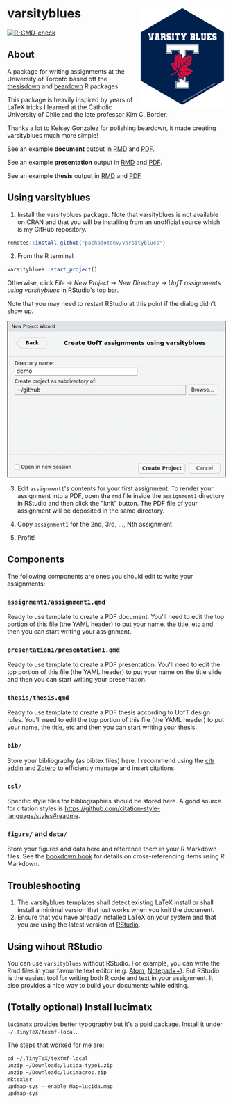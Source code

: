 # varsityblues <img src="https://github.com/pachadotdev/varsityblues/blob/main/images/varsityblues_hex.png" align="right" width=200 />

<!-- badges: start -->
[![R-CMD-check](https://github.com/pachadotdev/varsityblues/workflows/R-CMD-check/badge.svg)](https://github.com/pachadotdev/varsityblues/actions)
<!-- badges: end -->
  
## About

A package for writing assignments at the University of Toronto based off the 
[thesisdown](https://github.com/ismayc/thesisdown) and 
[beardown](https://github.com/kelseygonzalez/beardown) R packages.

This package is heavily inspired by years of LaTeX tricks I learned at the
Catholic University of Chile and the late professor Kim C. Border.

Thanks a lot to Kelsey Gonzalez for polishing beardown, it made creating
varsityblues much more simple!

See an example **document** output in 
[RMD](https://github.com/pachadotdev/varsityblues/blob/main/inst/extdata/assignment1/assignment1.rmd) and [PDF](https://github.com/pachadotdev/varsityblues/blob/main/inst/extdata/assignment1/assignment1.pdf).

See an example **presentation** output in 
[RMD](https://github.com/pachadotdev/varsityblues/blob/main/inst/extdata/presentation1/presentation1.rmd) and [PDF](https://github.com/pachadotdev/varsityblues/blob/main/inst/extdata/presentation1/presentation1.pdf).

See an example **thesis** output in
[RMD](https://github.com/pachadotdev/varsityblues/blob/main/inst/extdata/thesis/thesis.rmd) and [PDF](https://github.com/pachadotdev/varsityblues/blob/main/inst/extdata/thesis/thesis.pdf)

## Using varsityblues

1) Install the varsityblues package. Note that varsityblues is not available on CRAN and that you will be installing from an unofficial source which is my GitHub repository.

```r
remotes::install_github("pachadotdev/varsityblues")
```

2) From the R terminal

```r
varsityblues::start_project()
```

Otherwise, click *File -> New Project -> New Directory -> UofT assignments using varsityblues* in RStudio's top bar.

Note that you may need to restart RStudio at this point if the dialog didn't show up.

![Create new project](images/assignments_project.png)

3) Edit `assignment1`'s contents for your first assignment. To render your assignment into a PDF, open the `rmd` file inside the `assignment1` directory in RStudio and then click the "knit" button. The PDF file of your assignment will be deposited in the same directory.

4) Copy `assignment1` for the 2nd, 3rd, ..., Nth assignment

5) Profit!

## Components

The following components are ones you should edit to write your assignments:

### `assignment1/assignment1.qmd`

Ready to use template to create a PDF document. You'll need to edit the top portion of this file (the YAML header) to put your name, the title, etc and then you can start writing your assignment.

### `presentation1/presentation1.qmd`

Ready to use template to create a PDF presentation. You'll need to edit the top portion of this file (the YAML header) to put your name on the title slide and then you can start writing your presentation.

### `thesis/thesis.qmd`

Ready to use template to create a PDF thesis according to UofT design rules. You'll need to edit the top portion of this file (the YAML header) to put your name, the title, etc and then you can start writing your thesis.

### `bib/`

Store your bibliography (as bibtex files) here. I recommend using the [citr addin](https://github.com/crsh/citr) and [Zotero](https://www.zotero.org/) to efficiently manage and insert citations.

### `csl/`

Specific style files for bibliographies should be stored here. A good source for
citation styles is https://github.com/citation-style-language/styles#readme.

### `figure/` and `data/`

Store your figures and data here and reference them in your R Markdown files. See the [bookdown book](https://bookdown.org/yihui/bookdown/) for details on cross-referencing items using R Markdown.

## Troubleshooting

1) The varsityblues templates shall detect existing LaTeX install or shall install a minimal version that just works when you knit the document.
2) Ensure that you have already installed LaTeX on your system and that you are using the latest version of [RStudio](https://www.rstudio.com/products/rstudio/download/).

## Using wihout RStudio

You can use `varsityblues` without RStudio. For example, you can write the Rmd files in your favourite text editor (e.g. [Atom](https://atom.io/), [Notepad++](https://notepad-plus-plus.org/)). But RStudio **is** the easiest tool for writing both R code and text in your assignment. It also provides a nice way to build your documents while editing.

## (Totally optional) Install lucimatx

`lucimatx` provides better typography but it's a paid package. Install it 
under `~/.TinyTeX/texmf-local`.

The steps that worked for me are:
```
cd ~/.TinyTeX/texfmf-local
unzip ~/Downloads/lucida-type1.zip
unzip ~/Downloads/lucimacros.zip
mktexlsr
updmap-sys --enable Map=lucida.map
updmap-sys
```

